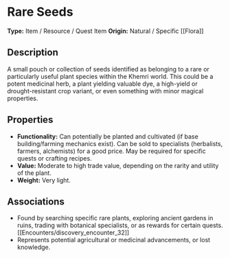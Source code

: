 # Rare Seeds

**Type:** Item / Resource / Quest Item
**Origin:** Natural / Specific [[Flora]]

## Description
A small pouch or collection of seeds identified as belonging to a rare or particularly useful plant species within the Khemri world. This could be a potent medicinal herb, a plant yielding valuable dye, a high-yield or drought-resistant crop variant, or even something with minor magical properties.

## Properties
*   **Functionality:** Can potentially be planted and cultivated (if base building/farming mechanics exist). Can be sold to specialists (herbalists, farmers, alchemists) for a good price. May be required for specific quests or crafting recipes.
*   **Value:** Moderate to high trade value, depending on the rarity and utility of the plant.
*   **Weight:** Very light.

## Associations
*   Found by searching specific rare plants, exploring ancient gardens in ruins, trading with botanical specialists, or as rewards for certain quests. [[Encounters/discovery_encounter_32]]
*   Represents potential agricultural or medicinal advancements, or lost knowledge. 